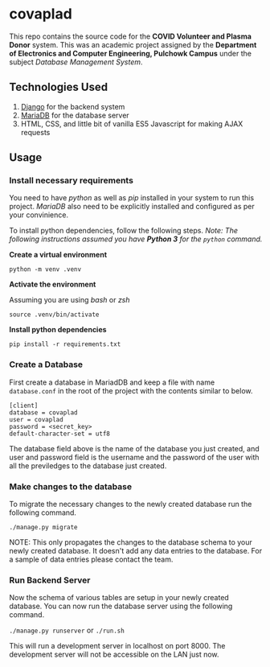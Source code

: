 # covaplad

This repo contains the source code for the **COVID Volunteer and Plasma Donor** system. This was an academic project assigned by the **Department of Electronics and Computer Engineering, Pulchowk Campus** under the subject _Database Management System_.

## Technologies Used

1. [Django](https://www.djangoproject.com/) for the backend system
2. [MariaDB](https://mariadb.org/) for the database server
3. HTML, CSS, and little bit of vanilla ES5 Javascript for making AJAX requests

## Usage

### Install necessary requirements

You need to have _python_ as well as _pip_ installed in your system to run this project. _MariaDB_ also need to be explicitly installed and configured as per your convinience.

To install python dependencies, follow the following steps. _Note: The following instructions assumed you have **Python 3** for the `python` command._

**Create a virtual environment**

`python -m venv .venv`

**Activate the environment**

Assuming you are using _bash_ or _zsh_

`source .venv/bin/activate`

**Install python dependencies**

`pip install -r requirements.txt`

### Create a Database

First create a database in MariadDB and keep a file with name `database.conf` in the root of the project with the contents similar to below.

```
[client]
database = covaplad
user = covaplad
password = <secret_key>
default-character-set = utf8
```

The database field above is the name of the database you just created, and user and password field is the username and the password of the user with all the previledges to the database just created.

### Make changes to the database

To migrate the necessary changes to the newly created database run the following command.

`./manage.py migrate`

NOTE: This only propagates the changes to the database schema to your newly created database. It doesn't add any data entries to the database. For a sample of data entries please contact the team.

### Run Backend Server

Now the schema of various tables are setup in your newly created database. You can now run the database server using the following command.

`./manage.py runserver` or `./run.sh`

This will run a development server in localhost on port 8000. The development server will not be accessible on the LAN just now.

